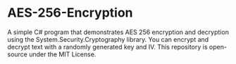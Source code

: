 # AES-256-Encryption
A simple C# program that demonstrates AES 256 encryption and decryption using the System.Security.Cryptography library. You can encrypt and decrypt text with a randomly generated key and IV. This repository is open-source under the MIT License.
